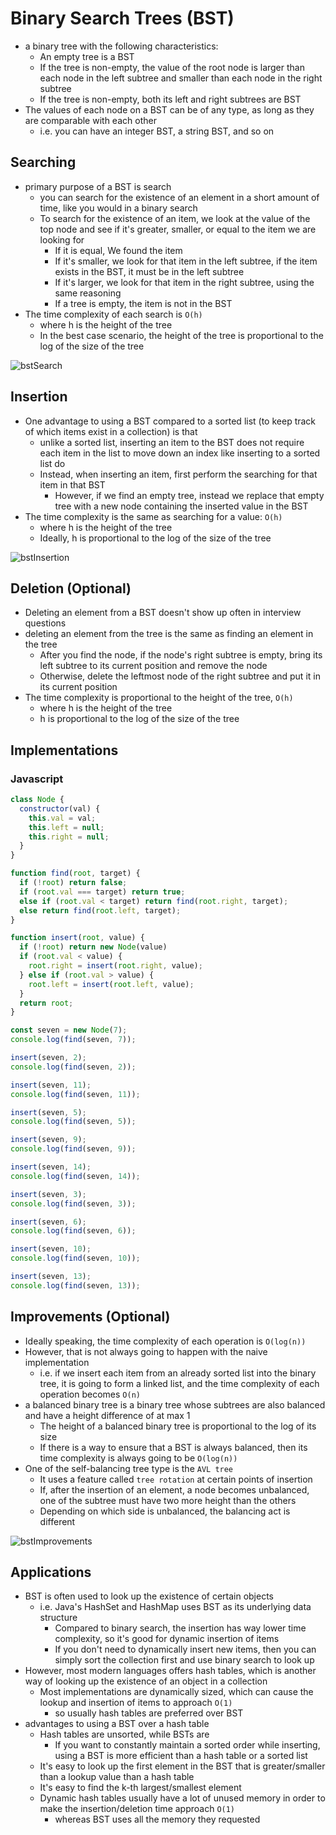 # Binary Search Trees (BST)
- a binary tree with the following characteristics:
  - An empty tree is a BST
  - If the tree is non-empty, the value of the root node is larger than each node in the left subtree and smaller than each node in the right subtree
  - If the tree is non-empty, both its left and right subtrees are BST
- The values of each node on a BST can be of any type, as long as they are comparable with each other
  - i.e. you can have an integer BST, a string BST, and so on
## Searching
- primary purpose of a BST is search
  - you can search for the existence of an element in a short amount of time, like you would in a binary search
  - To search for the existence of an item, we look at the value of the top node and see if it's greater, smaller, or equal to the item we are looking for
    - If it is equal, We found the item
    - If it's smaller, we look for that item in the left subtree, if the item exists in the BST, it must be in the left subtree
    - If it's larger, we look for that item in the right subtree, using the same reasoning
    - If a tree is empty, the item is not in the BST
- The time complexity of each search is `O(h)`
  - where h is the height of the tree
  - In the best case scenario, the height of the tree is proportional to the log of the size of the tree

![bstSearch](../../images/bstSearch.gif)

## Insertion
- One advantage to using a BST compared to a sorted list (to keep track of which items exist in a collection) is that
  - unlike a sorted list, inserting an item to the BST does not require each item in the list to move down an index like inserting to a sorted list do
  - Instead, when inserting an item, first perform the searching for that item in that BST
    - However, if we find an empty tree, instead we replace that empty tree with a new node containing the inserted value in the BST
- The time complexity is the same as searching for a value: `O(h)`
  - where h is the height of the tree
  - Ideally, h is proportional to the log of the size of the tree

![bstInsertion](../../images/bstInsertion.png
)

## Deletion (Optional)
- Deleting an element from a BST doesn't show up often in interview questions
- deleting an element from the tree is the same as finding an element in the tree
  - After you find the node, if the node's right subtree is empty, bring its left subtree to its current position and remove the node
  - Otherwise, delete the leftmost node of the right subtree and put it in its current position
- The time complexity is proportional to the height of the tree, `O(h)`
  - where h is the height of the tree
  - h is proportional to the log of the size of the tree

## Implementations
### Javascript
```javascript
class Node {
  constructor(val) {
    this.val = val;
    this.left = null;
    this.right = null;
  }
}

function find(root, target) {
  if (!root) return false;
  if (root.val === target) return true;
  else if (root.val < target) return find(root.right, target);
  else return find(root.left, target);
}

function insert(root, value) {
  if (!root) return new Node(value)
  if (root.val < value) {
    root.right = insert(root.right, value);
  } else if (root.val > value) {
    root.left = insert(root.left, value);
  }
  return root;
}

const seven = new Node(7);
console.log(find(seven, 7));

insert(seven, 2);
console.log(find(seven, 2));

insert(seven, 11);
console.log(find(seven, 11));

insert(seven, 5);
console.log(find(seven, 5));

insert(seven, 9);
console.log(find(seven, 9));

insert(seven, 14);
console.log(find(seven, 14));

insert(seven, 3);
console.log(find(seven, 3));

insert(seven, 6);
console.log(find(seven, 6));

insert(seven, 10);
console.log(find(seven, 10));

insert(seven, 13);
console.log(find(seven, 13));

```
## Improvements (Optional)
- Ideally speaking, the time complexity of each operation is `O(log(n))`
- However, that is not always going to happen with the naive implementation
  - i.e. if we insert each item from an already sorted list into the binary tree, it is going to form a linked list, and the time complexity of each operation becomes `O(n)`
- a balanced binary tree is a binary tree whose subtrees are also balanced and have a height difference of at max 1
  - The height of a balanced binary tree is proportional to the log of its size
  - If there is a way to ensure that a BST is always balanced, then its time complexity is always going to be `O(log(n))`
- One of the self-balancing tree type is the `AVL tree`
  - It uses a feature called `tree rotation` at certain points of insertion
  - If, after the insertion of an element, a node becomes unbalanced, one of the subtree must have two more height than the others
  - Depending on which side is unbalanced, the balancing act is different

![bstImprovements](../../images/bstImprovements.gif)

## Applications
- BST is often used to look up the existence of certain objects
  - i.e. Java's HashSet and HashMap uses BST as its underlying data structure
    - Compared to binary search, the insertion has way lower time complexity, so it's good for dynamic insertion of items
    - If you don't need to dynamically insert new items, then you can simply sort the collection first and use binary search to look up
- However, most modern languages offers hash tables, which is another way of looking up the existence of an object in a collection
  - Most implementations are dynamically sized, which can cause the lookup and insertion of items to approach `O(1)`
    - so usually hash tables are preferred over BST
- advantages to using a BST over a hash table
  - Hash tables are unsorted, while BSTs are
    - If you want to constantly maintain a sorted order while inserting, using a BST is more efficient than a hash table or a sorted list
  - It's easy to look up the first element in the BST that is greater/smaller than a lookup value than a hash table
  - It's easy to find the k-th largest/smallest element
  - Dynamic hash tables usually have a lot of unused memory in order to make the insertion/deletion time approach `O(1)`
    - whereas BST uses all the memory they requested

